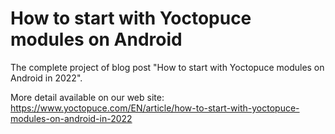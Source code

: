 # How to start with Yoctopuce modules on Android

The complete project of blog post "How to start with Yoctopuce modules on Android in 2022".

More detail available on our web site: https://www.yoctopuce.com/EN/article/how-to-start-with-yoctopuce-modules-on-android-in-2022
